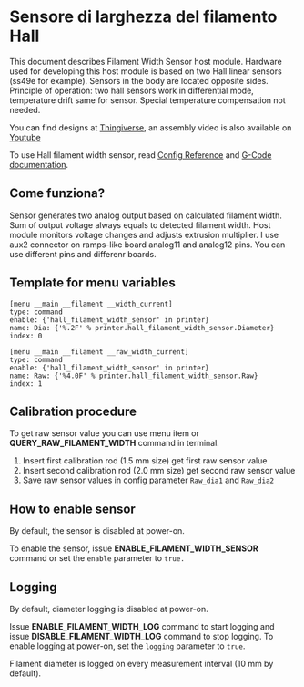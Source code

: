 # Sensore di larghezza del filamento Hall

This document describes Filament Width Sensor host module. Hardware used for developing this host module is based on two Hall linear sensors (ss49e for example). Sensors in the body are located opposite sides. Principle of operation: two hall sensors work in differential mode, temperature drift same for sensor. Special temperature compensation not needed.

You can find designs at [Thingiverse](https://www.thingiverse.com/thing:4138933), an assembly video is also available on [Youtube](https://www.youtube.com/watch?v=TDO9tME8vp4)

To use Hall filament width sensor, read [Config Reference](Config_Reference.md#hall_filament_width_sensor) and [G-Code documentation](G-Codes.md#Hall_Filament_Width_Sensor_Commands).

## Come funziona?

Sensor generates two analog output based on calculated filament width. Sum of output voltage always equals to detected filament width. Host module monitors voltage changes and adjusts extrusion multiplier. I use aux2 connector on ramps-like board analog11 and analog12 pins. You can use different pins and differenr boards.

## Template for menu variables

```
[menu __main __filament __width_current]
type: command
enable: {'hall_filament_width_sensor' in printer}
name: Dia: {'%.2F' % printer.hall_filament_width_sensor.Diameter}
index: 0

[menu __main __filament __raw_width_current]
type: command
enable: {'hall_filament_width_sensor' in printer}
name: Raw: {'%4.0F' % printer.hall_filament_width_sensor.Raw}
index: 1
```

## Calibration procedure

To get raw sensor value you can use menu item or **QUERY_RAW_FILAMENT_WIDTH** command in terminal.

1. Insert first calibration rod (1.5 mm size) get first raw sensor value
1. Insert second calibration rod (2.0 mm size) get second raw sensor value
1. Save raw sensor values in config parameter `Raw_dia1` and `Raw_dia2`

## How to enable sensor

By default, the sensor is disabled at power-on.

To enable the sensor, issue **ENABLE_FILAMENT_WIDTH_SENSOR** command or set the `enable` parameter to `true.`

## Logging

By default, diameter logging is disabled at power-on.

Issue **ENABLE_FILAMENT_WIDTH_LOG** command to start logging and issue **DISABLE_FILAMENT_WIDTH_LOG** command to stop logging. To enable logging at power-on, set the `logging` parameter to `true`.

Filament diameter is logged on every measurement interval (10 mm by default).
